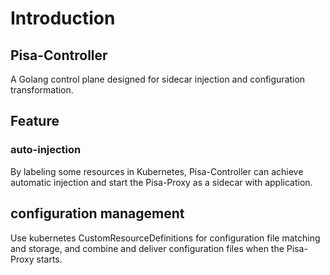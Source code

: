 # Introduction

## Pisa-Controller
A Golang control plane designed for sidecar injection and configuration transformation.

## Feature
### auto-injection
By labeling some resources in Kubernetes, Pisa-Controller can achieve automatic injection and start the Pisa-Proxy as a sidecar with application.

## configuration management
Use kubernetes CustomResourceDefinitions for configuration file matching and storage, and combine and deliver configuration files when the Pisa-Proxy starts.
